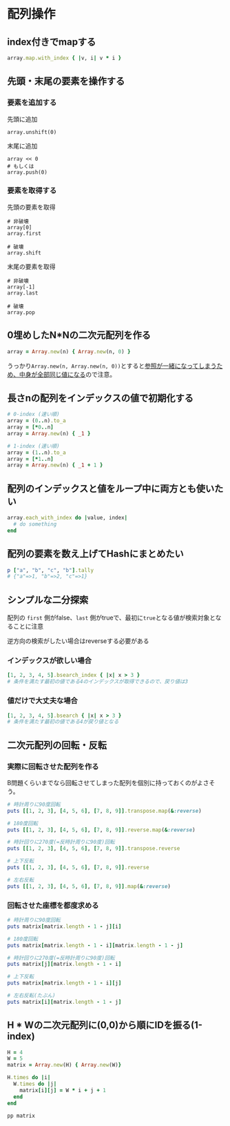 # 配列操作

## index付きでmapする

```ruby
array.map.with_index { |v, i| v * i }
```

## 先頭・末尾の要素を操作する
### 要素を追加する

先頭に追加
```
array.unshift(0)
```

末尾に追加
```
array << 0
# もしくは
array.push(0)
```

### 要素を取得する

先頭の要素を取得
```
# 非破壊
array[0]
array.first

# 破壊
array.shift
```

末尾の要素を取得
```
# 非破壊
array[-1]
array.last

# 破壊
array.pop
```

## 0埋めしたN*Nの二次元配列を作る
```ruby
array = Array.new(n) { Array.new(n, 0) }
```

うっかり`Array.new(n, Array.new(n, 0))`とすると[参照が一緒になってしまうため、中身が全部同じ値になる](https://docs.ruby-lang.org/ja/2.7.0/method/Array/s/new.html#:~:text=%E8%A6%81%E7%B4%A0%E6%AF%8E%E3%81%AB%20val%20%E3%81%8C%E8%A4%87%E8%A3%BD%E3%81%95%E3%82%8C%E3%82%8B%E3%82%8F%E3%81%91%E3%81%A7%E3%81%AF%E3%81%AA%E3%81%84%E3%81%93%E3%81%A8%E3%81%AB%E6%B3%A8%E6%84%8F%E3%81%97%E3%81%A6%E3%81%8F%E3%81%A0%E3%81%95%E3%81%84%E3%80%82%E5%85%A8%E8%A6%81%E7%B4%A0%E3%81%8C%E5%90%8C%E3%81%98%E3%82%AA%E3%83%96%E3%82%B8%E3%82%A7%E3%82%AF%E3%83%88%20val%20%E3%82%92%E5%8F%82%E7%85%A7%E3%81%97%E3%81%BE%E3%81%99%E3%80%82)ので注意。

## 長さnの配列をインデックスの値で初期化する
```ruby
# 0-index (速い順)
array = (0..n).to_a
array = [*0..n]
array = Array.new(n) { _1 }

# 1-index (速い順)
array = (1..n).to_a
array = [*1..n]
array = Array.new(n) { _1 + 1 }
```

## 配列のインデックスと値をループ中に両方とも使いたい
```ruby
array.each_with_index do |value, index|
  # do something
end
```

## 配列の要素を数え上げてHashにまとめたい
```ruby
p ["a", "b", "c", "b"].tally
# {"a"=>1, "b"=>2, "c"=>1}
```

## シンプルな二分探索

配列の `first` 側がfalse、`last` 側がtrueで、最初に`true`となる値が検索対象となることに注意

逆方向の検索がしたい場合はreverseする必要がある

### インデックスが欲しい場合
```ruby
[1, 2, 3, 4, 5].bsearch_index { |x| x > 3 }
# 条件を満たす最初の値である4のインデックスが取得できるので、戻り値は3
```

### 値だけで大丈夫な場合
```ruby
[1, 2, 3, 4, 5].bsearch { |x| x > 3 }
# 条件を満たす最初の値である4が戻り値となる
```

## 二次元配列の回転・反転

### 実際に回転させた配列を作る
B問題くらいまでなら回転させてしまった配列を個別に持っておくのがよさそう。

```ruby
# 時計周りに90度回転
puts [[1, 2, 3], [4, 5, 6], [7, 8, 9]].transpose.map(&:reverse)

# 180度回転
puts [[1, 2, 3], [4, 5, 6], [7, 8, 9]].reverse.map(&:reverse)

# 時計回りに270度(=反時計周りに90度)回転
puts [[1, 2, 3], [4, 5, 6], [7, 8, 9]].transpose.reverse

# 上下反転
puts [[1, 2, 3], [4, 5, 6], [7, 8, 9]].reverse

# 左右反転
puts [[1, 2, 3], [4, 5, 6], [7, 8, 9]].map(&:reverse)
```

### 回転させた座標を都度求める

```ruby
# 時計周りに90度回転
puts matrix[matrix.length - 1 - j][i]

# 180度回転
puts matrix[matrix.length - 1 - i][matrix.length - 1 - j]

# 時計回りに270度(=反時計周りに90度)回転
puts matrix[j][matrix.length - 1 - i]

# 上下反転
puts matrix[matrix.length - 1 - i][j]

# 左右反転(たぶん)
puts matrix[i][matrix.length - 1 - j]
```

## H * Wの二次元配列に(0,0)から順にIDを振る(1-index)

```ruby
H = 4
W = 5
matrix = Array.new(H) { Array.new(W)}

H.times do |i|
  W.times do |j|
    matrix[i][j] = W * i + j + 1
  end
end

pp matrix
```
